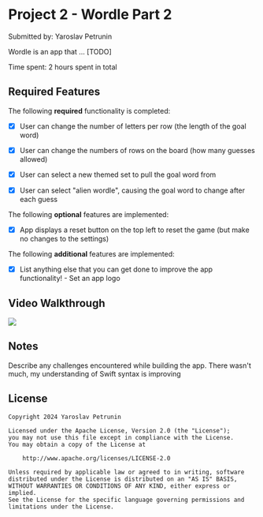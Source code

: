 # Project 2 - Wordle Part 2

Submitted by: Yaroslav Petrunin

Wordle is an app that ... [TODO] 

Time spent: 2 hours spent in total

## Required Features

The following **required** functionality is completed:

- [X] User can change the number of letters per row (the length of the goal word)
- [X] User can change the numbers of rows on the board (how many guesses allowed)
- [X] User can select a new themed set to pull the goal word from
- [X] User can select "alien wordle", causing the goal word to change after each guess


The following **optional** features are implemented:

- [X] App displays a reset button on the top left to reset the game (but make no changes to the settings)

The following **additional** features are implemented:

- [X] List anything else that you can get done to improve the app functionality!
      - Set an app logo

## Video Walkthrough

<div>
    <a href="https://www.loom.com/share/a07bf66339de4a1b85f7f53f892c788e">
    </a>
    <a href="https://www.loom.com/share/a07bf66339de4a1b85f7f53f892c788e">
      <img style="max-width:300px;" src="https://cdn.loom.com/sessions/thumbnails/a07bf66339de4a1b85f7f53f892c788e-with-play.gif">
    </a>
  </div>

## Notes

Describe any challenges encountered while building the app.
There wasn't much, my understanding of Swift syntax is improving

## License

    Copyright 2024 Yaroslav Petrunin

    Licensed under the Apache License, Version 2.0 (the "License");
    you may not use this file except in compliance with the License.
    You may obtain a copy of the License at

        http://www.apache.org/licenses/LICENSE-2.0

    Unless required by applicable law or agreed to in writing, software
    distributed under the License is distributed on an "AS IS" BASIS,
    WITHOUT WARRANTIES OR CONDITIONS OF ANY KIND, either express or implied.
    See the License for the specific language governing permissions and
    limitations under the License.
